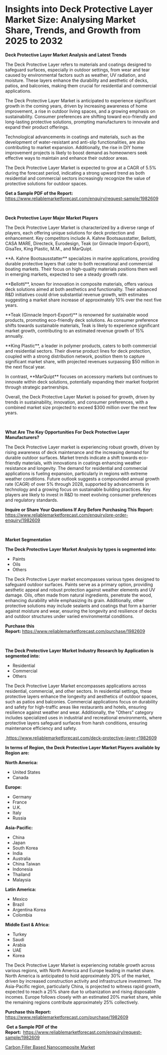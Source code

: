 <p><h1>Insights into Deck Protective Layer Market Size: Analysing Market Share, Trends, and Growth from 2025 to 2032</h1></p><p><strong>Deck Protective Layer Market Analysis and Latest Trends</strong></p>
<p><p>The Deck Protective Layer refers to materials and coatings designed to safeguard surfaces, especially in outdoor settings, from wear and tear caused by environmental factors such as weather, UV radiation, and moisture. These layers enhance the durability and aesthetic of decks, patios, and balconies, making them crucial for residential and commercial applications.</p><p>The Deck Protective Layer Market is anticipated to experience significant growth in the coming years, driven by increasing awareness of home improvement, a rise in outdoor living spaces, and a growing emphasis on sustainability. Consumer preferences are shifting toward eco-friendly and long-lasting protective solutions, prompting manufacturers to innovate and expand their product offerings. </p><p>Technological advancements in coatings and materials, such as the development of water-resistant and anti-slip functionalities, are also contributing to market expansion. Additionally, the rise in DIY home improvement projects is likely to boost demand as homeowners seek effective ways to maintain and enhance their outdoor areas. </p><p>The Deck Protective Layer Market is expected to grow at a CAGR of 5.5% during the forecast period, indicating a strong upward trend as both residential and commercial sectors increasingly recognize the value of protective solutions for outdoor spaces.</p></p>
<p><strong>Get a Sample PDF of the Report:&nbsp;</strong> <a href="https://www.reliablemarketforecast.com/enquiry/request-sample/1982609?utm_campaign=1885&utm_medium=2&utm_source=Github&utm_content=ia&utm_term=04022025&utm_id=deck-protective-layer">https://www.reliablemarketforecast.com/enquiry/request-sample/1982609</a></p>
<p>&nbsp;</p>
<p><strong>Deck Protective Layer Major Market Players</strong></p>
<p><p>The Deck Protective Layer Market is characterized by a diverse range of players, each offering unique solutions for deck protection and enhancement. Key competitors include A. Kahne Bootsausstatter, Bellotti, CASA MARE, Directeck, Eurodesign, Teak (or Ginnacle Import-Export), GisaTex, King Plastic, M.M., and MarQuipt.</p><p>**A. Kahne Bootsausstatter** specializes in marine applications, providing durable protective layers that cater to both recreational and commercial boating markets. Their focus on high-quality materials positions them well in emerging markets, expected to see a steady growth rate.</p><p>**Bellotti**, known for innovation in composite materials, offers various deck solutions aimed at both aesthetics and functionality. Their advanced R&D initiatives could drive substantial revenue growth, with estimates suggesting a market share increase of approximately 10% over the next five years.</p><p>**Teak (Ginnacle Import-Export)** is renowned for sustainable wood products, promoting eco-friendly deck solutions. As consumer preference shifts towards sustainable materials, Teak is likely to experience significant market growth, contributing to an estimated revenue growth of 15% annually.</p><p>**King Plastic**, a leader in polymer products, caters to both commercial and residential sectors. Their diverse product lines for deck protection, coupled with a strong distribution network, position them to capture significant market share, with projected revenues surpassing $50 million in the next fiscal year.</p><p>In contrast, **MarQuipt** focuses on accessory markets but continues to innovate within deck solutions, potentially expanding their market footprint through strategic partnerships.</p><p>Overall, the Deck Protective Layer Market is poised for growth, driven by trends in sustainability, innovation, and consumer preferences, with a combined market size projected to exceed $300 million over the next few years.</p></p>
<p>&nbsp;</p>
<p><strong>What Are The Key Opportunities For Deck Protective Layer Manufacturers?</strong></p>
<p><p>The Deck Protective Layer market is experiencing robust growth, driven by rising awareness of deck maintenance and the increasing demand for durable outdoor surfaces. Market trends indicate a shift towards eco-friendly materials, with innovations in coatings enhancing weather resistance and longevity. The demand for residential and commercial applications is fueling expansion, particularly in regions with extreme weather conditions. Future outlook suggests a compounded annual growth rate (CAGR) of over 5% through 2028, supported by advancements in technology and a growing focus on sustainable building practices. Key players are likely to invest in R&D to meet evolving consumer preferences and regulatory standards.</p></p>
<p><strong>Inquire or Share Your Questions If Any Before Purchasing This Report:</strong> <a href="https://www.reliablemarketforecast.com/enquiry/pre-order-enquiry/1982609?utm_campaign=1885&utm_medium=2&utm_source=Github&utm_content=ia&utm_term=04022025&utm_id=deck-protective-layer">https://www.reliablemarketforecast.com/enquiry/pre-order-enquiry/1982609</a></p>
<p>&nbsp;</p>
<p><strong>Market Segmentation</strong></p>
<p><strong>The Deck Protective Layer Market Analysis by types is segmented into:</strong></p>
<p><ul><li>Paints</li><li>Oils</li><li>Others</li></ul></p>
<p><p>The Deck Protective Layer market encompasses various types designed to safeguard outdoor surfaces. Paints serve as a primary option, providing aesthetic appeal and robust protection against weather elements and UV damage. Oils, often made from natural ingredients, penetrate the wood, enhancing durability while emphasizing its grain. Additionally, other protective solutions may include sealants and coatings that form a barrier against moisture and wear, ensuring the longevity and resilience of decks and outdoor structures under varied environmental conditions.</p></p>
<p><strong>Purchase this Report:&nbsp;</strong><a href="https://www.reliablemarketforecast.com/purchase/1982609?utm_campaign=1885&utm_medium=2&utm_source=Github&utm_content=ia&utm_term=04022025&utm_id=deck-protective-layer">https://www.reliablemarketforecast.com/purchase/1982609</a></p>
<p>&nbsp;</p>
<p><strong>The Deck Protective Layer Market Industry Research by Application is segmented into:</strong></p>
<p><ul><li>Residential</li><li>Commercial</li><li>Others</li></ul></p>
<p><p>The Deck Protective Layer Market encompasses applications across residential, commercial, and other sectors. In residential settings, these protective layers enhance the longevity and aesthetics of outdoor spaces, such as patios and balconies. Commercial applications focus on durability and safety for high-traffic areas like restaurants and hotels, ensuring resilience against weather and wear. Additionally, the "Others" category includes specialized uses in industrial and recreational environments, where protective layers safeguard surfaces from harsh conditions, ensuring maintenance efficiency and safety.</p></p>
<p><a href="https://www.reliablemarketforecast.com/deck-protective-layer-r1982609?utm_campaign=1885&utm_medium=2&utm_source=Github&utm_content=ia&utm_term=04022025&utm_id=deck-protective-layer">&nbsp;https://www.reliablemarketforecast.com/deck-protective-layer-r1982609</a></p>
<p><strong>In terms of Region, the Deck Protective Layer Market Players available by Region are:</strong></p>
<p>
    <p> <strong> North America: </strong>
        <ul>
            <li>United States</li>
            <li>Canada</li>
        </ul>
        </p> 
    <p> <strong> Europe: </strong>
        <ul>
            <li>Germany</li>
            <li>France</li>
            <li>U.K.</li>
            <li>Italy</li>
            <li>Russia</li>
        </ul>
        </p> 
    <p> <strong> Asia-Pacific: </strong>
        <ul>
            <li>China</li>
            <li>Japan</li>
            <li>South Korea</li>
            <li>India</li>
            <li>Australia</li>
            <li>China Taiwan</li>
            <li>Indonesia</li>
            <li>Thailand</li>
            <li>Malaysia</li>
        </ul>
        </p> 
    <p> <strong> Latin America: </strong>
        <ul>
            <li>Mexico</li>
            <li>Brazil</li>
            <li>Argentina Korea</li>
            <li>Colombia</li>
        </ul>
        </p> 
    <p> <strong> Middle East & Africa: </strong>
        <ul>
            <li>Turkey</li>
            <li>Saudi</li>
            <li>Arabia</li>
            <li>UAE</li>
            <li>Korea</li>
        </ul>
    </p>
    </p>
<p><p>The Deck Protective Layer Market is experiencing notable growth across various regions, with North America and Europe leading in market share. North America is anticipated to hold approximately 30% of the market, driven by increased construction activity and infrastructure investment. The Asia-Pacific region, particularly China, is projected to witness rapid growth, expected to reach a 25% share due to urbanization and rising disposable incomes. Europe follows closely with an estimated 20% market share, while the remaining regions contribute approximately 25% collectively.</p></p>
<p><strong>Purchase this Report: </strong><a href="https://www.reliablemarketforecast.com/purchase/1982609?utm_campaign=1885&utm_medium=2&utm_source=Github&utm_content=ia&utm_term=04022025&utm_id=deck-protective-layer">https://www.reliablemarketforecast.com/purchase/1982609</a></p>
<p>&nbsp;<strong>Get a Sample PDF of the Report:&nbsp;&nbsp;</strong><a href="https://www.reliablemarketforecast.com/enquiry/request-sample/1982609?utm_campaign=1885&utm_medium=2&utm_source=Github&utm_content=ia&utm_term=04022025&utm_id=deck-protective-layer">https://www.reliablemarketforecast.com/enquiry/request-sample/1982609</a></p>
<p><strong></strong></p>
<p><p><a href="https://github.com/sofayahoo2023/Market-Research-Report-List-6/blob/main/carbon-filler-based-nanocomposite-market.md?utm_campaign=1885&utm_medium=2&utm_source=Github&utm_content=ia&utm_term=04022025&utm_id=deck-protective-layer">Carbon Filler Based Nanocomposite Market</a></p></p>